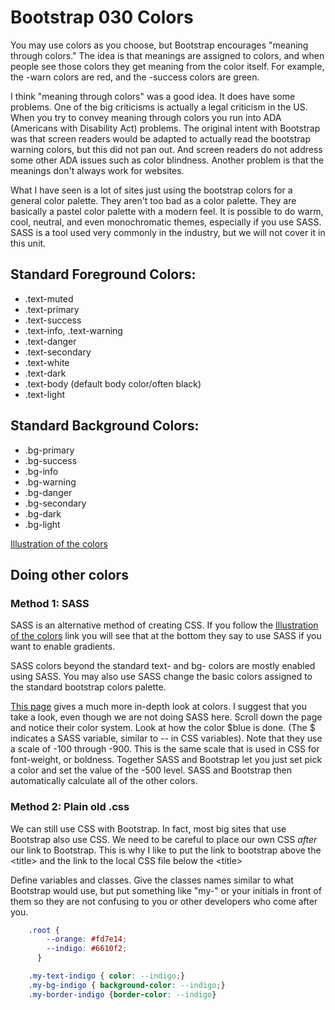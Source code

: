 # Bootstrap 030 Colors

You may use colors as you choose, but Bootstrap encourages "meaning through colors."  The idea is that meanings are assigned to colors, and when people
see those colors they get meaning from the color itself.  For example, the -warn colors are red, and the -success colors are green.

I think "meaning through colors" was a good idea.  It does have some problems.  One of the big criticisms is actually a legal criticism in the US.  When you try to convey
meaning through colors you run into ADA (Americans with Disability Act) problems.  The original intent with Bootstrap was that screen readers would be adapted to actually
read the bootstrap warning colors, but this did not pan out.  And screen readers do not address some other ADA issues such as color blindness.  Another problem is that the
meanings don't always work for websites.

What I have seen is a lot of sites just using the bootstrap colors for a general color palette.  They aren't too bad as a color palette.  They are basically a pastel color
palette with a modern feel.  It is possible to do warm, cool, neutral, and even monochromatic themes, especially if you use SASS.  SASS is a tool used very commonly in the industry, but we will not cover it in this unit.

## Standard Foreground Colors:

* .text-muted
* .text-primary
* .text-success
* .text-info, .text-warning
* .text-danger 
* .text-secondary 
* .text-white 
* .text-dark 
* .text-body (default body color/often black)
* .text-light

## Standard Background Colors:

* .bg-primary
* .bg-success
* .bg-info
* .bg-warning
* .bg-danger
* .bg-secondary
* .bg-dark 
* .bg-light

[Illustration of the colors](https://getbootstrap.com/docs/4.5/utilities/colors/)

## Doing other colors

### Method 1: SASS

SASS is an alternative method of creating CSS.  If you follow the [Illustration of the colors](https://getbootstrap.com/docs/4.5/utilities/colors/) link you will see that
at the bottom they say to use SASS if you want to enable gradients.

SASS colors beyond the standard text- and bg- colors are mostly enabled using SASS.  You may also use SASS change the basic colors assigned to the standard bootstrap colors palette.

[This page](https://getbootstrap.com/docs/5.0/customize/color/) gives a much more in-depth look at colors. I suggest that you take a look, even though we are not doing SASS here.  Scroll down the page and notice their color system.  Look at how the color $blue is done.  (The $ indicates a SASS variable, similar to -- in CSS variables).  Note that they use
a scale of -100 through -900.  This is the same scale that is used in CSS for font-weight, or boldness.  Together SASS and Bootstrap let you just set pick a color and set the
value of the -500 level.  SASS and Bootstrap then automatically calculate all of the other colors.

### Method 2: Plain old .css

We can still use CSS with Bootstrap.  In fact, most big sites that use Bootstrap also use CSS.  We need to be careful to place our own CSS *after* our link to Bootstrap.  This is why I like to put the link to bootstrap above the &lt;title> and the link to the local CSS file below the &lt;title>

Define variables and classes.  Give the classes names similar to what Bootstrap would use, but put something like "my-" or your initials in front of them so they are not confusing to you or other developers who come after you.

```css
    .root {
        --orange: #fd7e14;
        --indigo: #6610f2;
      }

    .my-text-indigo { color: --indigo;}
    .my-bg-indigo { background-color: --indigo;}
    .my-border-indigo {border-color: --indigo}
```

